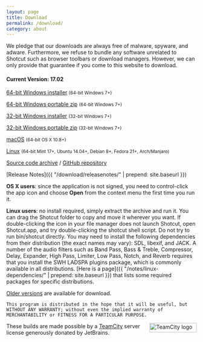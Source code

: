 ```yaml
---
layout: page
title: Download
permalink: /download/
category: about
---
```


We pledge that our downloads are always free of
malware, spyware, and adware. Furthermore, we refuse to bundle any software
unrelated to Shotcut such as browser toolbars or download managers.
However, we can only provide that guarantee if you come to this website
to download.

<!-- Shotcut Responsive -->
<ins class="adsbygoogle"
    style="display:block"
    data-ad-client="ca-pub-1305424236533187"
    data-ad-slot="3403753557"
    data-ad-format="auto"></ins>
<script>
(adsbygoogle = window.adsbygoogle || []).push({});
</script>

#### Current Version: 17.02

[64-bit Windows installer](https://github.com/mltframework/shotcut/releases/download/v17.02/shotcut-win64-170201.exe)
<small>(64-bit Windows 7+)</small>

[64-bit Windows portable zip](https://github.com/mltframework/shotcut/releases/download/v17.02/shotcut-win64-170201.zip)
<small>(64-bit Windows 7+)</small>

[32-bit Windows installer](https://github.com/mltframework/shotcut/releases/download/v17.02/shotcut-win32-170201.exe)
<small>(32-bit Windows 7+)</small>

[32-bit Windows portable zip](https://github.com/mltframework/shotcut/releases/download/v17.02/shotcut-win32-170201.zip)
<small>(32-bit Windows 7+)</small>

[macOS](https://github.com/mltframework/shotcut/releases/download/v17.02/shotcut-osx-x86_64-170201.dmg)
<small>(64-bit OS X 10.8+)</small>

[Linux](https://github.com/mltframework/shotcut/releases/download/v17.02/shotcut-linux-x86_64-170201.tar.bz2)
<small>(64-bit Mint 17+, Ubuntu 14.04+, Debian 8+, Fedora 21+, Arch/Manjaro)</small>

[Source code
archive](https://github.com/mltframework/shotcut/releases/download/v17.02/shotcut-src-170201.tar.bz2)
/ [GitHub repository](https://github.com/mltframework/shotcut)

[Release Notes]({{ "/download/releasenotes/" | prepend: site.baseurl }})

**OS X users**: since the application is not signed, you need to
control-click the app icon and choose **Open** from the context menu the
first time you run it.

**Linux users**: no install required, simply extract the archive and run
it. You can drag the Shotcut folder to copy and move it wherever you
want. If double-clicking the icon in your file manager does not launch
Shotcut, open Shotcut.app, and try double-clicking the shotcut shell
script. Do not try to run bin/shotcut directly. You may need to install
the following dependencies from their distribution (the exact names may
vary): SDL, libexif, and JACK. A number of the audio filters such as
Band Pass, Bass & Treble, Compressor, Delay, Expander, High Pass, Limiter,
Low Pass, Notch, and Reverb requires that you install the SWH LADSPA plugins
package, which is commonly available in all distributions.
[Here is a page]({{ "/notes/linux-dependencies/" | prepend: site.baseurl }}) that lists some required packages
for specific distributions.

[Older versions](https://github.com/mltframework/shotcut/releases/) are
available for download.

`This program is distributed in the hope that it will be useful, but
WITHOUT ANY WARRANTY; without even the implied warranty of MERCHANTABILITY
or FITNESS FOR A PARTICULAR PURPOSE.`

<a href="https://www.jetbrains.com/teamcity/"><img
width="125" alt="TeamCity logo" src="{{ site.baseurl }}/assets/img/logo_teamcity.png"
style="border: 0px; float: right; margin-left: 10px" title="JetBrains TeamCity" height="25"></a>
These builds are made possible by a <a href="https://www.jetbrains.com/teamcity/">TeamCity</a> server license generously donated by JetBrains.
